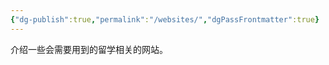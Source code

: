 ```yaml
---
{"dg-publish":true,"permalink":"/websites/","dgPassFrontmatter":true}
---
```



介绍一些会需要用到的留学相关的网站。

